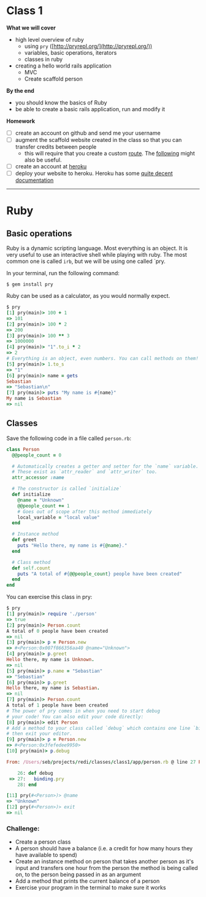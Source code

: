 # Class 1

__What we will cover__
- high level overview of ruby
  - using `pry` ([http://pryrepl.org/](http://pryrepl.org/))
  - variables, basic operations, iterators
  - classes in ruby
- creating a hello world rails application
  - MVC
  - Create scaffold person

__By the end__
- you should know the basics of Ruby
- be able to create a basic rails application, run and modify it

__Homework__
- [ ] create an account on github and send me your username
- [ ] augment the scaffold website created in the class so that you can transfer credits between people
  - this will require that you create a custom [route](http://guides.rubyonrails.org/routing.html). The [following](http://guides.rubyonrails.org/action_controller_overview.html#routing-parameters) might also be useful.
- [ ] create an account at [heroku](http://heroku.com/)
- [ ] deploy your website to heroku. Heroku has some [quite decent documentation](https://devcenter.heroku.com/articles/getting-started-with-rails4)

---------------

# Ruby

## Basic operations 

Ruby is a dynamic scripting language. Most everything is an object.
It is very useful to use an interactive shell while playing with ruby.
The most common one is called `irb`, but we will be using one called `pry.

In your terminal, run the following command:

```
$ gem install pry
```

Ruby can be used as a calculator, as you would normally expect.

```ruby
$ pry
[1] pry(main)> 100 + 1
=> 101
[2] pry(main)> 100 * 2
=> 200
[3] pry(main)> 100 ** 3
=> 1000000
[4] pry(main)> "1".to_i * 2
=> 2
# Everything is an object, even numbers. You can call methods on them!
[5] pry(main)> 1.to_s
=> "1"
[6] pry(main)> name = gets
Sebastian
=> "Sebastian\n"
[7] pry(main)> puts "My name is #{name}"
My name is Sebastian
=> nil
```

## Classes

Save the following code in a file called `person.rb`:

```ruby
class Person
  @@people_count = 0

  # Automatically creates a getter and setter for the `name` variable.
  # These exist as `attr_reader` and `attr_writer` too.
  attr_accessor :name

  # The constructor is called `initialize`
  def initialize
    @name = "Unknown"
    @@people_count += 1
    # Goes out of scope after this method immediately
    local_variable = "local value"
  end

  # Instance method
  def greet
    puts "Hello there, my name is #{@name}."
  end

  # Class method
  def self.count
    puts "A total of #{@@people_count} people have been created"
  end
end
```

You can exercise this class in pry:

```ruby
$ pry
[1] pry(main)> require './person'
=> true
[2] pry(main)> Person.count
A total of 0 people have been created
=> nil
[3] pry(main)> p = Person.new
=> #<Person:0x007f866356aa40 @name="Unknown">
[4] pry(main)> p.greet
Hello there, my name is Unknown.
=> nil
[5] pry(main)> p.name = "Sebastian"
=> "Sebastian"
[6] pry(main)> p.greet
Hello there, my name is Sebastian.
=> nil
[7] pry(main)> Person.count
A total of 1 people have been created
# The power of pry comes in when you need to start debug
# your code! You can also edit your code directly:
[8] pry(main)> edit Person
# Add a method to your class called `debug` which contains one line `binding.pry`, 
# then exit your editor.
[9] pry(main)> p = Person.new
=> #<Person:0x3fefedee9950>
[10] pry(main)> p.debug

From: /Users/seb/projects/redi/classes/class1/app/person.rb @ line 27 Person#debug:

    26: def debug
 => 27:   binding.pry
    28: end

[11] pry(#<Person>)> @name
=> "Unknown"
[12] pry(#<Person>)> exit
=> nil
```

### Challenge:

- Create a person class
- A person should have a balance (i.e. a credit for how many hours they have available to spend)
- Create an instance method on person that takes another person as it's input and transfers one 
  hour from the person the method is being called on, to the person being passed in as an argument
- Add a method that prints the current balance of a person
- Exercise your program in the terminal to make sure it works
